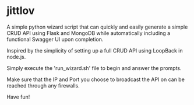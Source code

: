 # jittlov

A simple python wizard script that can quickly and easily generate a simple CRUD API using Flask and MongoDB while automatically including a functional Swagger UI upon completion.

Inspired by the simplicity of setting up a full CRUD API using LoopBack in node.js.

Simply execute the 'run_wizard.sh' file to begin and answer the prompts.

Make sure that the IP and Port you choose to broadcast the API on can be reached through any firewalls.

Have fun!

